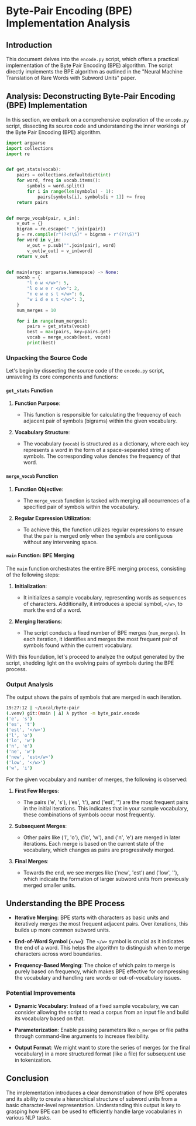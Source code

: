 # Byte-Pair Encoding (BPE) Implementation Analysis

## Introduction

This document delves into the `encode.py` script, which offers a practical implementation of the Byte Pair Encoding (BPE) algorithm. The script directly implements the BPE algorithm as outlined in the "Neural Machine Translation of Rare Words with Subword Units" paper.

## Analysis: Deconstructing Byte-Pair Encoding (BPE) Implementation

In this section, we embark on a comprehensive exploration of the `encode.py` script, dissecting its source code and understanding the inner workings of the Byte Pair Encoding (BPE) algorithm.

```python
import argparse
import collections
import re


def get_stats(vocab):
    pairs = collections.defaultdict(int)
    for word, freq in vocab.items():
        symbols = word.split()
        for i in range(len(symbols) - 1):
            pairs[symbols[i], symbols[i + 1]] += freq
    return pairs


def merge_vocab(pair, v_in):
    v_out = {}
    bigram = re.escape(" ".join(pair))
    p = re.compile(r"(?<!\S)" + bigram + r"(?!\S)")
    for word in v_in:
        w_out = p.sub("".join(pair), word)
        v_out[w_out] = v_in[word]
    return v_out


def main(args: argparse.Namespace) -> None:
    vocab = {
        "l o w </w>": 5,
        "l o w e r </w>": 2,
        "n e w e s t </w>": 6,
        "w i d e s t </w>": 3,
    }
    num_merges = 10

    for i in range(num_merges):
        pairs = get_stats(vocab)
        best = max(pairs, key=pairs.get)
        vocab = merge_vocab(best, vocab)
        print(best)
```

### Unpacking the Source Code

Let's begin by dissecting the source code of the `encode.py` script, unraveling its core components and functions:

#### `get_stats` Function

1. **Function Purpose**:
   - This function is responsible for calculating the frequency of each adjacent pair of symbols (bigrams) within the given vocabulary.

2. **Vocabulary Structure**:
   - The vocabulary (`vocab`) is structured as a dictionary, where each key represents a word in the form of a space-separated string of symbols. The corresponding value denotes the frequency of that word.

#### `merge_vocab` Function

1. **Function Objective**:
   - The `merge_vocab` function is tasked with merging all occurrences of a specified pair of symbols within the vocabulary.

2. **Regular Expression Utilization**:
   - To achieve this, the function utilizes regular expressions to ensure that the pair is merged only when the symbols are contiguous without any intervening space.

#### `main` Function: BPE Merging

The `main` function orchestrates the entire BPE merging process, consisting of the following steps:

1. **Initialization**:
   - It initializes a sample vocabulary, representing words as sequences of characters. Additionally, it introduces a special symbol, `</w>`, to mark the end of a word.

2. **Merging Iterations**:
   - The script conducts a fixed number of BPE merges (`num_merges`). In each iteration, it identifies and merges the most frequent pair of symbols found within the current vocabulary.

With this foundation, let's proceed to analyze the output generated by the script, shedding light on the evolving pairs of symbols during the BPE process.

### Output Analysis

The output shows the pairs of symbols that are merged in each iteration. 

```sh
19:27:12 | ~/Local/byte-pair
(.venv) git:(main | Δ) λ python -m byte_pair.encode
('e', 's')
('es', 't')
('est', '</w>')
('l', 'o')
('lo', 'w')
('n', 'e')
('ne', 'w')
('new', 'est</w>')
('low', '</w>')
('w', 'i')
```

For the given vocabulary and number of merges, the following is observed:

1. **First Few Merges**:
   - The pairs ('e', 's'), ('es', 't'), and ('est', '</w>') are the most frequent pairs in the initial iterations. This indicates that in your sample vocabulary, these combinations of symbols occur most frequently.
   
2. **Subsequent Merges**:
   - Other pairs like ('l', 'o'), ('lo', 'w'), and ('n', 'e') are merged in later iterations. Each merge is based on the current state of the vocabulary, which changes as pairs are progressively merged.

3. **Final Merges**:
   - Towards the end, we see merges like ('new', 'est</w>') and ('low', '</w>'), which indicate the formation of larger subword units from previously merged smaller units.

## Understanding the BPE Process

- **Iterative Merging**: BPE starts with characters as basic units and iteratively merges the most frequent adjacent pairs. Over iterations, this builds up more common subword units.
  
- **End-of-Word Symbol (`</w>`)**: The `</w>` symbol is crucial as it indicates the end of a word. This helps the algorithm to distinguish when to merge characters across word boundaries.

- **Frequency-Based Merging**: The choice of which pairs to merge is purely based on frequency, which makes BPE effective for compressing the vocabulary and handling rare words or out-of-vocabulary issues.

### Potential Improvements

- **Dynamic Vocabulary**: Instead of a fixed sample vocabulary, we can consider allowing the script to read a corpus from an input file and build its vocabulary based on that.
  
- **Parameterization**: Enable passing parameters like `n_merges` or file paths through command-line arguments to increase flexibility.

- **Output Format**: We might want to store the series of merges (or the final vocabulary) in a more structured format (like a file) for subsequent use in tokenization.

## Conclusion

The implementation introduces a clear demonstration of how BPE operates and its ability to create a hierarchical structure of subword units from a basic character-level representation. Understanding this output is key to grasping how BPE can be used to efficiently handle large vocabularies in various NLP tasks.
